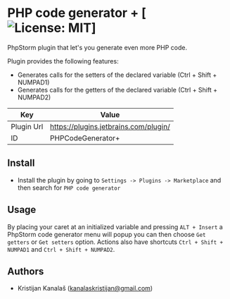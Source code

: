 # PHP code generator + [![License: MIT](https://img.shields.io/badge/License-MIT-yellow.svg)]

PhpStorm plugin that let's you generate even more PHP code.

Plugin provides the following features:
- Generates calls for the setters of the declared variable (Ctrl + Shift + NUMPAD1)
- Generates calls for the getters of the declared variable (Ctrl + Shift + NUMPAD2)

Key                  | Value
-------------------- | --------------------
Plugin Url           | https://plugins.jetbrains.com/plugin/
ID                   | PHPCodeGenerator+

## Install
- Install the plugin by going to `Settings -> Plugins -> Marketplace` and then search for `PHP code generator`

## Usage

By placing your caret at an initialized variable and pressing `ALT + Insert` a PhpStorm code generator
menu will popup you can then choose `Get getters` or `Get setters` option.
Actions also have shortcuts `Ctrl + Shift + NUMPAD1` and `Ctrl + Shift + NUMPAD2`.

## Authors
- Kristijan Kanalaš (kanalaskristijan@gmail.com)